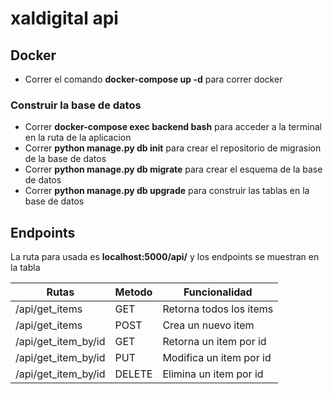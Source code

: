 # xaldigital api

## Docker
- Correr el comando **docker-compose up -d** para correr docker
### Construir la base de datos 
   - Correr **docker-compose exec backend bash** para acceder a la terminal en la ruta de la aplicacion
   - Correr **python manage.py db init** para crear el repositorio de migrasion de la base de datos
   - Correr **python manage.py db migrate** para crear el esquema de la base de datos
   - Correr **python manage.py db upgrade** para construir las tablas en la base de datos

## Endpoints

La ruta para usada es **localhost:5000/api/** y los endpoints se muestran en la tabla

Rutas           | Metodo        |Funcionalidad            |
--------------- | ------------- | ----------------------- | 
/api/get_items  | GET           | Retorna todos los items |
/api/get_items  | POST          | Crea un nuevo item      |
/api/get_item_by/id| GET           | Retorna un item por id  |
/api/get_item_by/id| PUT           | Modifica un item por id |
/api/get_item_by/id| DELETE        | Elimina un item por id  |